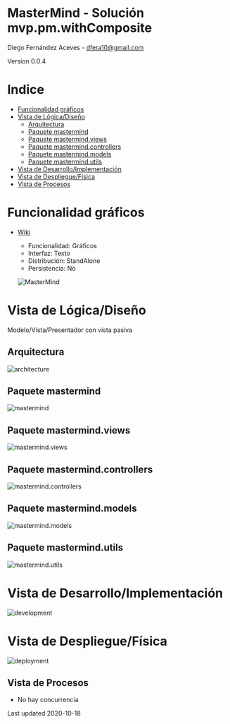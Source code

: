 # MasterMind - Solución mvp.pm.withComposite

Diego Fernández Aceves - dfera10@gmail.com

Version 0.0.4

# Indice
 - [Funcionalidad gráficos](#Funcionalidad-gráficos)
 - [Vista de Lógica/Diseño](#Vista-de-LógicaDiseño)
    * [Arquitectura](#Arquitectura)
    * [Paquete mastermind](#Paquete-mastermind)
    * [Paquete mastermind.views](#Paquete-mastermindviews)
    * [Paquete mastermind.controllers](#Paquete-mastermindcontrollers)
    * [Paquete mastermind.models](#Paquete-mastermindmodels)
    * [Paquete mastermind.utils](#Paquete-mastermindutils)
 - [Vista de Desarrollo/Implementación](#Vista-de-DesarrolloImplementación)
 - [Vista de Despliegue/Física](#Vista-de-DespliegueFísica)
 - [Vista de Procesos](#Vista-de-Procesos)

# Funcionalidad gráficos
 - [Wiki](https://en.wikipedia.org/wiki/Mastermind_(board_game))
    - Funcionalidad: Gráficos
    - Interfaz: Texto
    - Distribución: StandAlone
    - Persistencia: No
 
    ![MasterMind](https://github.com/TheMercuryBeat/MasterMind/blob/mvp.pv/docs/images/300px-mastermind.jpg?raw=true)
 
# Vista de Lógica/Diseño
Modelo/Vista/Presentador con vista pasiva

## Arquitectura
![architecture](https://github.com/TheMercuryBeat/MasterMind/blob/mvc.pv/docs/images/MasterMindArquitecture.png?raw=true)

## Paquete mastermind
![mastermind](https://github.com/TheMercuryBeat/MasterMind/blob/mvc.pv/docs/images/PackageMasterMind.png?raw=true)

## Paquete mastermind.views
![mastermind.views](https://github.com/TheMercuryBeat/MasterMind/blob/mvc.pv/docs/images/PackageMasterMindViews.png?raw=true)

## Paquete mastermind.controllers
![mastermind.controllers](https://github.com/TheMercuryBeat/MasterMind/blob/mvc.pv/docs/images/PackageMasterMindControllers.png?raw=true)

## Paquete mastermind.models
![mastermind.models](https://github.com/TheMercuryBeat/MasterMind/blob/mvc.pv/docs/images/PackageMasterMindModels.png?raw=true)

## Paquete mastermind.utils
![mastermind.utils](https://github.com/TheMercuryBeat/MasterMind/blob/mvc.pv/docs/images/PackageMasterMindUtils.png?raw=true)

# Vista de Desarrollo/Implementación
![development](https://github.com/TheMercuryBeat/MasterMind/blob/mvc.pv/docs/images/MasterMindDevelopment.png?raw=true)

# Vista de Despliegue/Física
![deployment](https://github.com/TheMercuryBeat/MasterMind/blob/mvc.pv/docs/images/MasterMindDeployment.png?raw=true)

## Vista de Procesos

-   No hay concurrencia

Last updated 2020-10-18